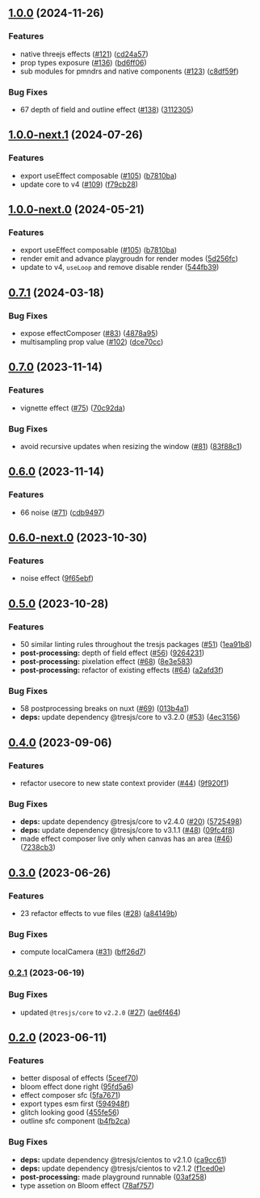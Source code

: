 

## [1.0.0](https://github.com/Tresjs/post-processing/compare/1.0.0-next.1...1.0.0) (2024-11-26)

### Features

* native threejs effects ([#121](https://github.com/Tresjs/post-processing/issues/121)) ([cd24a57](https://github.com/Tresjs/post-processing/commit/cd24a57cb73d52e13efb9687ade8cd2799738ffa))
* prop types exposure ([#136](https://github.com/Tresjs/post-processing/issues/136)) ([bd6ff06](https://github.com/Tresjs/post-processing/commit/bd6ff0614f2798acc1bb6553b6b3be5910b38735))
* sub modules for pmndrs and native components ([#123](https://github.com/Tresjs/post-processing/issues/123)) ([c8df59f](https://github.com/Tresjs/post-processing/commit/c8df59f0fdfdf0d9ba90dba6de30f458fdb7cff4))

### Bug Fixes

* 67 depth of field and outline effect ([#138](https://github.com/Tresjs/post-processing/issues/138)) ([3112305](https://github.com/Tresjs/post-processing/commit/3112305e8b517f1cf5497ef942e1db2cf4b25a0b))

## [1.0.0-next.1](https://github.com/Tresjs/post-processing/compare/0.7.1...1.0.0-next.1) (2024-07-26)


### Features

* export useEffect composable ([#105](https://github.com/Tresjs/post-processing/issues/105)) ([b7810ba](https://github.com/Tresjs/post-processing/commit/b7810ba2864e70516c95b9866c2ea5d02a8f9b9d))
* update core to v4 ([#109](https://github.com/Tresjs/post-processing/issues/109)) ([f79cb28](https://github.com/Tresjs/post-processing/commit/f79cb288205f7be357557979e91ca392002edcac))

## [1.0.0-next.0](https://github.com/Tresjs/post-processing/compare/0.7.1...1.0.0-next.0) (2024-05-21)


### Features

* export useEffect composable ([#105](https://github.com/Tresjs/post-processing/issues/105)) ([b7810ba](https://github.com/Tresjs/post-processing/commit/b7810ba2864e70516c95b9866c2ea5d02a8f9b9d))
* render emit and advance playgroudn for render modes ([5d256fc](https://github.com/Tresjs/post-processing/commit/5d256fcc5e40582e0f87c8cc1ec46fbd9a007435))
* update to v4, `useLoop` and remove disable render ([544fb39](https://github.com/Tresjs/post-processing/commit/544fb39be3af7f71ddf994f14789215351cec569))

## [0.7.1](https://github.com/Tresjs/post-processing/compare/0.7.0...0.7.1) (2024-03-18)


### Bug Fixes

* expose effectComposer ([#83](https://github.com/Tresjs/post-processing/issues/83)) ([4878a95](https://github.com/Tresjs/post-processing/commit/4878a956f05ba8b19289062e4b77b6e3fc5ae40f))
* multisampling prop value ([#102](https://github.com/Tresjs/post-processing/issues/102)) ([dce70cc](https://github.com/Tresjs/post-processing/commit/dce70cc56bbcf6e4b379fa34293cdce280f3da5a))

## [0.7.0](https://github.com/Tresjs/post-processing/compare/0.6.0...0.7.0) (2023-11-14)


### Features

* vignette effect ([#75](https://github.com/Tresjs/post-processing/issues/75)) ([70c92da](https://github.com/Tresjs/post-processing/commit/70c92da58b8353f129d1bcc8f441bdd62a827f72))


### Bug Fixes

* avoid  recursive updates when resizing the window ([#81](https://github.com/Tresjs/post-processing/issues/81)) ([83f88c1](https://github.com/Tresjs/post-processing/commit/83f88c1ea5f35bc6a73a745ea805190fa065236b))

## [0.6.0](https://github.com/Tresjs/post-processing/compare/0.5.0...0.6.0) (2023-11-14)


### Features

* 66 noise ([#71](https://github.com/Tresjs/post-processing/issues/71)) ([cdb9497](https://github.com/Tresjs/post-processing/commit/cdb9497b964181bc8e7359aecdedc1b57042b5dc))

## [0.6.0-next.0](https://github.com/Tresjs/post-processing/compare/0.5.0...0.6.0-next.0) (2023-10-30)


### Features

* noise effect ([9f65ebf](https://github.com/Tresjs/post-processing/commit/9f65ebf8a74a08b2c95cfcee87270df515f9a563))

## [0.5.0](https://github.com/Tresjs/post-processing/compare/0.4.0...0.5.0) (2023-10-28)


### Features

* 50 similar linting rules throughout the tresjs packages ([#51](https://github.com/Tresjs/post-processing/issues/51)) ([1ea91b8](https://github.com/Tresjs/post-processing/commit/1ea91b825bde53b2ae62a08a1de0690af3ed690c))
* **post-processing:** depth of field effect ([#56](https://github.com/Tresjs/post-processing/issues/56)) ([9264231](https://github.com/Tresjs/post-processing/commit/9264231a1c668ba7f405eddf17dfd91c51bd74f8))
* **post-processing:** pixelation effect ([#68](https://github.com/Tresjs/post-processing/issues/68)) ([8e3e583](https://github.com/Tresjs/post-processing/commit/8e3e58345a650912dbbb09b800e5ce6a881cb06c))
* **post-processing:** refactor of existing effects ([#64](https://github.com/Tresjs/post-processing/issues/64)) ([a2afd3f](https://github.com/Tresjs/post-processing/commit/a2afd3f3d694c8ee737bec3eda3d601fad0e7205))


### Bug Fixes

* 58 postprocessing breaks on nuxt ([#69](https://github.com/Tresjs/post-processing/issues/69)) ([013b4a1](https://github.com/Tresjs/post-processing/commit/013b4a18fa43e169b520aad3c116146ec114daf2))
* **deps:** update dependency @tresjs/core to v3.2.0 ([#53](https://github.com/Tresjs/post-processing/issues/53)) ([4ec3156](https://github.com/Tresjs/post-processing/commit/4ec3156301bf3242cce3757f78bf24576bedbc64))

## [0.4.0](https://github.com/Tresjs/post-processing/compare/0.3.0...0.4.0) (2023-09-06)


### Features

* refactor usecore to new state context provider ([#44](https://github.com/Tresjs/post-processing/issues/44)) ([9f920f1](https://github.com/Tresjs/post-processing/commit/9f920f1c6f2b381ba4f29b53a3dbd4276b2e4b25))


### Bug Fixes

* **deps:** update dependency @tresjs/core to v2.4.0 ([#20](https://github.com/Tresjs/post-processing/issues/20)) ([5725498](https://github.com/Tresjs/post-processing/commit/5725498d7972e673c8f8c71ff9a5ca52a3648a97))
* **deps:** update dependency @tresjs/core to v3.1.1 ([#48](https://github.com/Tresjs/post-processing/issues/48)) ([09fc4f8](https://github.com/Tresjs/post-processing/commit/09fc4f884980ccecd7afd0a3dfb2e706cf35740b))
* made effect composer live only when canvas has an area ([#46](https://github.com/Tresjs/post-processing/issues/46)) ([7238cb3](https://github.com/Tresjs/post-processing/commit/7238cb3af3a0400a1dd03e4fd15682895771fc85))

## [0.3.0](https://github.com/Tresjs/post-processing/compare/0.2.1...0.3.0) (2023-06-26)


### Features

* 23 refactor effects to vue files ([#28](https://github.com/Tresjs/post-processing/issues/28)) ([a84149b](https://github.com/Tresjs/post-processing/commit/a84149b1dad55b8421ede86920183ad428c9ee90))


### Bug Fixes

* compute localCamera ([#31](https://github.com/Tresjs/post-processing/issues/31)) ([bff26d7](https://github.com/Tresjs/post-processing/commit/bff26d7458b36362dc936cc6303c491f779de4d2))

### [0.2.1](https://github.com/Tresjs/post-processing/compare/0.2.0...0.2.1) (2023-06-19)


### Bug Fixes

* updated `@tresjs/core` to `v2.2.0` ([#27](https://github.com/Tresjs/post-processing/issues/27)) ([ae6f464](https://github.com/Tresjs/post-processing/commit/ae6f4648949928cb1fffe17f5cbfc1d37c671341))

## [0.2.0](https://github.com/Tresjs/post-processing/compare/0.1.0...0.2.0) (2023-06-11)


### Features

* better disposal of effects ([5ceef70](https://github.com/Tresjs/post-processing/commit/5ceef7040569933b7df640db18987d42412f2132))
* bloom effect done right ([95fd5a6](https://github.com/Tresjs/post-processing/commit/95fd5a62cda5367e4bd15003d5b437b6531399c9))
* effect composer sfc ([5fa7671](https://github.com/Tresjs/post-processing/commit/5fa76715aef1fa496e25cecd32313c4bd8cb2493))
* export types esm first ([594948f](https://github.com/Tresjs/post-processing/commit/594948fb1962ccded1277569364071b7a2765948))
* glitch looking good ([455fe56](https://github.com/Tresjs/post-processing/commit/455fe56085626f119faa9c7ffd742182c60af130))
* outline sfc component ([b4fb2ca](https://github.com/Tresjs/post-processing/commit/b4fb2ca18f0cfe1b40d0b81f46afb11039a02428))


### Bug Fixes

* **deps:** update dependency @tresjs/cientos to v2.1.0 ([ca9cc61](https://github.com/Tresjs/post-processing/commit/ca9cc617ddefad2ee055f8b45f609fa3e5fc6ef0))
* **deps:** update dependency @tresjs/cientos to v2.1.2 ([f1ced0e](https://github.com/Tresjs/post-processing/commit/f1ced0e4b8b2ff20c05ffb2bec8e7f0c11667539))
* **post-processing:** made playground runnable ([03af258](https://github.com/Tresjs/post-processing/commit/03af2584d3735caced3984f84ef3d7279806d245))
* type assetion on Bloom effect ([78af757](https://github.com/Tresjs/post-processing/commit/78af757c04d932fcd589fa01810883bd8d3e2c17))
